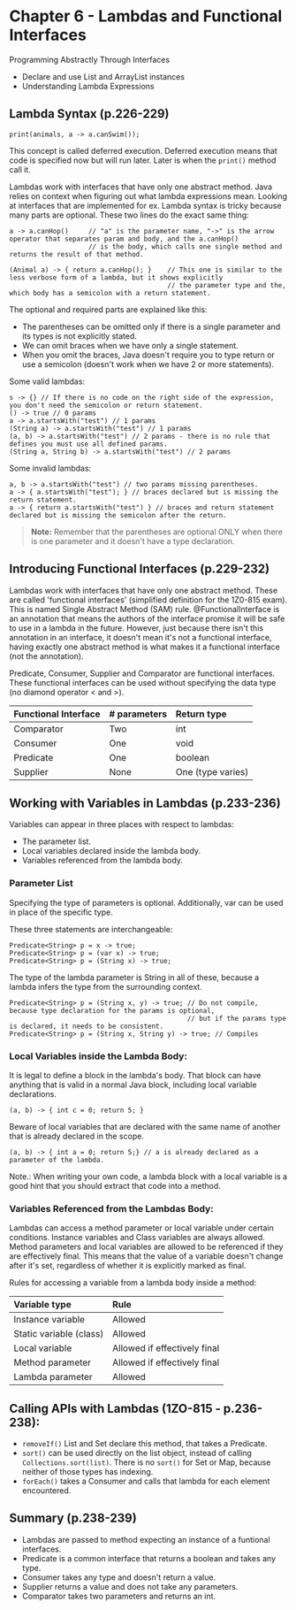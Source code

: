 # Chapter 6 - Lambdas and Functional Interfaces

Programming Abstractly Through Interfaces

- Declare and use List and ArrayList instances
- Understanding Lambda Expressions

## Lambda Syntax (p.226-229)

    print(animals, a -> a.canSwim());

This concept is called deferred execution. Deferred execution means that code is specified now but will run later. Later is when the `print()` method call it.

Lambdas work with interfaces that have only one abstract method. Java relies on context when figuring out what lambda expressions mean. Looking at interfaces that are implemented for ex. Lambda syntax is tricky because many parts are optional. These two lines do the exact same thing:

    a -> a.canHop()     // "a" is the parameter name, "->" is the arrow operator that separates param and body, and the a.canHop()
                        // is the body, which calls one single method and returns the result of that method.

    (Animal a) -> { return a.canHop(); }    // This one is similar to the less verbose form of a lambda, but it shows explicitly
                                            // the parameter type and the, which body has a semicolon with a return statement.

The optional and required parts are explained like this:

- The parentheses can be omitted only if there is a single parameter and its types is not explicitly stated.
- We can omit braces when we have only a single statement.
- When you omit the braces, Java doesn't require you to type return or use a semicolon (doesn't work when we have 2 or more statements).

Some valid lambdas:

    s -> {} // If there is no code on the right side of the expression, you don't need the semicolon or return statement.
    () -> true // 0 params
    a -> a.startsWith("test") // 1 params
    (String a) -> a.startsWith("test") // 1 params
    (a, b) -> a.startsWith("test") // 2 params - there is no rule that defines you must use all defined params.
    (String a, String b) -> a.startsWith("test") // 2 params

Some invalid lambdas:

    a, b -> a.startsWith("test") // two params missing parentheses.
    a -> { a.startsWith("test"); } // braces declared but is missing the return statement.
    a -> { return a.startsWith("test") } // braces and return statement declared but is missing the semicolon after the return.

> **Note:** Remember that the parentheses are optional ONLY when there is one parameter and it doesn't have a type declaration.

## Introducing Functional Interfaces (p.229-232)

Lambdas work with interfaces that have only one abstract method. These are called 'functional interfaces' (simplified definition for the 1Z0-815 exam). This is named Single Abstract Method (SAM) rule. @FunctionalInterface is an annotation that means the authors of the interface promise it will be safe to use in a lambda in the future. However, just because there isn't this annotation in an interface, it doesn't mean it's not a functional interface, having exactly one abstract method is what makes it a functional interface (not the annotation).

Predicate, Consumer, Supplier and Comparator are functional interfaces. These functional interfaces can be used without specifying the data type (no diamond operator < and >).

| Functional Interface | # parameters | Return type       |
| :------------------- | :----------- | :---------------- |
| Comparator           | Two          | int               |
| Consumer             | One          | void              |
| Predicate            | One          | boolean           |
| Supplier             | None         | One (type varies) |

## Working with Variables in Lambdas (p.233-236)

Variables can appear in three places with respect to lambdas:

- The parameter list.
- Local variables declared inside the lambda body.
- Variables referenced from the lambda body.

### Parameter List

Specifying the type of parameters is optional. Additionally, var can be used in place of the specific type.

These three statements are interchangeable:

    Predicate<String> p = x -> true;
    Predicate<String> p = (var x) -> true;
    Predicate<String> p = (String x) -> true;

The type of the lambda parameter is String in all of these, because a lambda infers the type from the surrounding context.

    Predicate<String> p = (String x, y) -> true; // Do not compile, because type declaration for the params is optional,
                                                 // but if the params type is declared, it needs to be consistent.
    Predicate<String> p = (String x, String y) -> true; // Compiles

### Local Variables inside the Lambda Body:

It is legal to define a block in the lambda's body. That block can have anything that is valid in a normal Java block, including local variable declarations.

    (a, b) -> { int c = 0; return 5; }

Beware of local variables that are declared with the same name of another that is already declared in the scope.

    (a, b) -> { int a = 0; return 5;} // a is already declared as a parameter of the lambda.

Note.: When writing your own code, a lambda block with a local variable is a good hint that you should extract that code into a method.

### Variables Referenced from the Lambdas Body:

Lambdas can access a method parameter or local variable under certain conditions. Instance variables and Class variables are always allowed. Method parameters and local variables are allowed to be referenced if they are effectively final. This means that the value of a variable doesn't change after it's set, regardless of whether it is explicitly marked as final.

Rules for accessing a variable from a lambda body inside a method:

| Variable type           | Rule                         |
| :---------------------- | :--------------------------- |
| Instance variable       | Allowed                      |
| Static variable (class) | Allowed                      |
| Local variable          | Allowed if effectively final |
| Method parameter        | Allowed if effectively final |
| Lambda parameter        | Allowed                      |

## Calling APIs with Lambdas (1ZO-815 - p.236-238):

- `removeIf()` List and Set declare this method, that takes a Predicate.
- `sort()` can be used directly on the list object, instead of calling `Collections.sort(list)`. There is no `sort()` for Set or Map, because neither of those types has indexing.
- `forEach()` takes a Consumer and calls that lambda for each element encountered.

## Summary (p.238-239)

- Lambdas are passed to method expecting an instance of a funtional interfaces.
- Predicate is a common interface that returns a boolean and takes any type.
- Consumer takes any type and doesn't return a value.
- Supplier returns a value and does not take any parameters.
- Comparator takes two parameters and returns an int.

